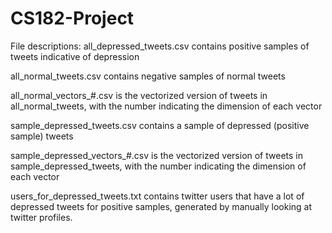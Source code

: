 # CS182-Project

File descriptions:
all_depressed_tweets.csv contains positive samples of tweets indicative of depression

all_normal_tweets.csv contains negative samples of normal tweets

all_normal_vectors_#.csv is the vectorized version of tweets in all_normal_tweets, with the number indicating the dimension of each vector

sample_depressed_tweets.csv contains a sample of depressed (positive sample) tweets

sample_depressed_vectors_#.csv is the vectorized version of tweets in sample_depressed_tweets, with the number indicating the dimension of each vector

users_for_depressed_tweets.txt contains twitter users that have a lot of depressed tweets for positive samples, generated
by manually looking at twitter profiles.
